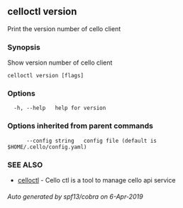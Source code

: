 ## celloctl version

Print the version number of cello client

### Synopsis

Show version number of cello client

```
celloctl version [flags]
```

### Options

```
  -h, --help   help for version
```

### Options inherited from parent commands

```
      --config string   config file (default is $HOME/.cello/config.yaml)
```

### SEE ALSO

* [celloctl](celloctl.md)	 - Cello ctl is a tool to manage cello api service

###### Auto generated by spf13/cobra on 6-Apr-2019
